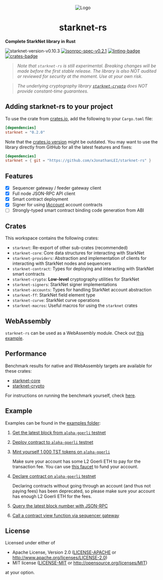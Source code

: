 <p align="center">
  <img src="https://github.com/xJonathanLEI/starknet-rs/blob/master/images/starknet-rs-logo.png?raw=true" alt="Logo"/>
  <h1 align="center">starknet-rs</h1>
</p>

**Complete StarkNet library in Rust**

![starknet-version-v0.10.3](https://img.shields.io/badge/StarkNet_Version-v0.10.3-2ea44f?logo=ethereum)
[![jsonrpc-spec-v0.2.1](https://img.shields.io/badge/JSON--RPC-v0.2.1-2ea44f?logo=ethereum)](https://github.com/starkware-libs/starknet-specs/tree/v0.2.1)
[![linting-badge](https://github.com/xJonathanLEI/starknet-rs/actions/workflows/lint.yaml/badge.svg?branch=master)](https://github.com/xJonathanLEI/starknet-rs/actions/workflows/lint.yaml)
[![crates-badge](https://img.shields.io/crates/v/starknet.svg)](https://crates.io/crates/starknet)

> _Note that `starknet-rs` is still experimental. Breaking changes will be made before the first stable release. The library is also NOT audited or reviewed for security at the moment. Use at your own risk._

> _The underlying cryptography library [`starknet-crypto`](./starknet-crypto) does NOT provide constant-time guarantees._

## Adding starknet-rs to your project

To use the crate from [crates.io](https://crates.io/crates/starknet), add the following to your `Cargo.toml` file:

```toml
[dependencies]
starknet = "0.2.0"
```

Note that the [crates.io version](https://crates.io/crates/starknet) might be outdated. You may want to use the library directly from GitHub for all the latest features and fixes:

```toml
[dependencies]
starknet = { git = "https://github.com/xJonathanLEI/starknet-rs" }
```

## Features

- [x] Sequencer gateway / feeder gateway client
- [x] Full node JSON-RPC API client
- [x] Smart contract deployment
- [x] Signer for using [IAccount](https://github.com/OpenZeppelin/cairo-contracts/blob/main/src/openzeppelin/account/IAccount.cairo) account contracts
- [ ] Strongly-typed smart contract binding code generation from ABI

## Crates

This workspace contains the following crates:

- `starknet`: Re-export of other sub-crates (recommended)
- `starknet-core`: Core data structures for interacting with StarkNet
- `starknet-providers`: Abstraction and implementation of clients for interacting with StarkNet nodes and sequencers
- `starknet-contract`: Types for deploying and interacting with StarkNet smart contracts
- `starknet-crypto`: **Low-level** cryptography utilities for StarkNet
- `starknet-signers`: StarkNet signer implementations
- `starknet-accounts`: Types for handling StarkNet account abstraction
- `starknet-ff`: StarkNet field element type
- `starknet-curve`: StarkNet curve operations
- `starknet-macros`: Useful macros for using the `starknet` crates

## WebAssembly

`starknet-rs` can be used as a WebAssembly module. Check out [this example](./examples/starknet-wasm/).

## Performance

Benchmark results for native and WebAssembly targets are available for these crates:

- [starknet-core](./starknet-core/)
- [starknet-crypto](./starknet-crypto/)

For instructions on running the benchmark yourself, check [here](./BENCHMARK.md).

## Example

Examples can be found in the [examples folder](./examples):

1. [Get the latest block from `alpha-goerli` testnet](./examples/get_block.rs)

2. [Deploy contract to `alpha-goerli` testnet](./examples/deploy_contract.rs)

3. [Mint yourself 1,000 TST tokens on `alpha-goerli`](./examples/mint_tokens.rs)

   Make sure your account has some L2 Goerli ETH to pay for the transaction fee. You can use [this faucet](https://faucet.goerli.starknet.io/) to fund your account.

4. [Declare contract on `alpha-goerli` testnet](./examples/declare_contract.rs)

   Declaring contracts without going through an account (and thus not paying fees) has been deprecated, so please make sure your account has enough L2 Goerli ETH for the fees.

5. [Query the latest block number with JSON-RPC](./examples/jsonrpc.rs)

6. [Call a contract view function via sequencer gateway](./examples/sequencer_erc20_balance.rs)

## License

Licensed under either of

- Apache License, Version 2.0 ([LICENSE-APACHE](./LICENSE-APACHE) or <http://www.apache.org/licenses/LICENSE-2.0>)
- MIT license ([LICENSE-MIT](./LICENSE-MIT) or <http://opensource.org/licenses/MIT>)

at your option.
